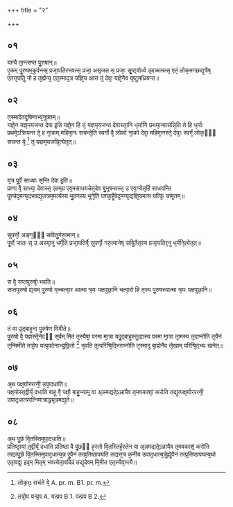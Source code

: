 +++
title = "२"

+++
## ०१
यान्वै ता᳘न्त्सप्त पु᳘रुषान्॥  
ए᳘कम् पु᳘रुषम᳘कुर्वन्त्स᳘ प्रजा᳘पतिरभवत्स᳘ प्रजा᳘ असृजत स᳘ प्रजाः᳘ सृॗष्ट्वोर्ध्व उ᳘दक्रामत्स᳘ एतं᳘ लोक᳘मगछद्य᳘त्रैष᳘ एतत्त᳘पतिॗ नो ह त᳘र्ह्यन्य᳘ एत᳘स्माद᳘त्र यज्ञि᳘य आस तं᳘ देवा᳘ यज्ञे᳘नैव य᳘ष्टुमध्रियन्त॥  
## ०२
त᳘स्मादेतदृ᳘षिणाभ्य᳘नूक्तम्॥  
यज्ञे᳘न यज्ञ᳘मयजन्त देवा इ᳘ति यज्ञे᳘न हि तं᳘ यज्ञम᳘यजन्त देवास्ता᳘नि ध᳘र्माणि प्रथमा᳘न्यासन्नि᳘ति ते हि ध᳘र्माः प्रथमे᳘ऽक्रियन्त ते᳘ ह ना᳘कम् महिमा᳘नः सचन्ते᳘ति स्वर्गो वै᳘ लोको ना᳘को देवा᳘ महिमा᳘नस्ते᳘ देवाः᳘ स्वर्गं᳘ लोक᳘ᳫं᳘ सचन्त ये᳘ [^wbr_1] तं᳘ यज्ञम᳘यजन्नि᳘त्येत᳘त्॥  

[^wbr_1]: लोक᳘ᳫ᳘ सचंते ये᳘ A. pr. m. B1. pr. m.

## ०३
य᳘त्र पू᳘र्वे साध्याः स᳘न्ति देवा इ᳘ति॥  
प्राणा वै᳘ साध्या᳘ देवास्त᳘ एतम᳘ग्र एव᳘मसाधयन्नेत᳘देव बु᳘भूषन्तस्त᳘ उ एवा᳘प्येत᳘र्हि साधयन्ति पॗश्चेद᳘मन्य᳘दभवद्य᳘जत्रम᳘मर्त्यस्य भु᳘वनस्य भूने᳘ति पश्चा᳘हैॗवेद᳘मन्य᳘द्यज्ञि᳘यमास यत्किं᳘ चामृ᳘तम्॥  
## ०४
सुपर्णो᳘ अङ्ग᳘ᳫं᳘ सवितु᳘र्गरु᳘त्मान्॥  
पू᳘र्वो जातः स᳘ उ अस्या᳘नु धर्मे᳘ति प्रजा᳘पतिर्वै᳘ सुपर्णो᳘ गरु᳘त्मानेष᳘ सविॗतैत᳘स्य प्रजा᳘पतिर᳘नु ध᳘र्मनि᳘त्येत᳘त्॥  
## ०५
स वै᳘ सप्तपुरुषो᳘ भवति॥  
सप्तपुरुषो ह्य᳘यम् पु᳘रुषो य᳘च्चत्वा᳘र आत्मा त्र᳘यः पक्षपुछा᳘नि चत्वा᳘रो हि त᳘स्य पु᳘रुषस्यात्मा त्र᳘यः पक्षपुछा᳘नि॥  
## ०६
तं वा उ᳘द्बाहुना पु᳘रुषेण मिमीते॥  
पु᳘रुषो वै᳘ यज्ञस्ते᳘नेदᳫं स᳘र्वम् मितं त᳘स्यैषा᳘ परमा मा᳘त्रा यदु᳘द्बाहुस्तॗद्यास्य परमा मा᳘त्रा ता᳘मस्य त᳘दाप्नोति त᳘यैनं त᳘न्मिमीते तत्रो᳘प यत्प्र᳘पदेनाभ्यु᳘छ्रितो [^wbr_2] भ᳘वति त᳘त्परिश्रि᳘द्भिराप्नोति त᳘स्मादु बा᳘ह्येनैव ले᳘खाम् परिश्रि᳘द्भ्यः खनेत्॥  

[^wbr_2]: तत्रो᳘प यन्प्र᳘प A. यत्प्रप B 1. पत्प्रप B 2. 

## ०७
अ᳘थ पक्ष᳘योररत्नी᳘ उपा᳘दधाति॥  
पक्ष᳘योस्त᳘द्वीर्यं᳘ दधाति बाहू वै᳘ पक्षौ᳘ बाहु᳘भ्यामु वा अ᳘न्नमद्यते᳘ऽन्नायैव त᳘मवकाशां᳘ करोति तद्य᳘त्पक्ष᳘योररत्नी᳘ उपाद᳘धात्यरत्निमात्राद्ध्य᳘न्नमद्य᳘ते॥  
## ०८
अ᳘थ पु᳘छे वि᳘तस्तिमुपा᳘दधाति॥  
प्रतिष्ठा᳘यां त᳘द्वीर्यं᳘ दधाति प्रतिष्ठा वै पु᳘छᳫं ह᳘स्तो वि᳘तस्तिर्ह᳘स्तेन वा अ᳘न्नमद्यते᳘ऽन्नायैव त᳘मवकाशं᳘ करोति तद्यत्पु᳘छे वि᳘तस्तिमुपाद᳘धात्य᳘न्न एॗवैनं तत्प्र᳘तिष्ठापयति तद्यत्त᳘त्र क᳘नीय उपाद᳘धात्य᳘न्नेॗह्येॗवैनं तत्प्र᳘तिष्ठापयत्य᳘थो एता᳘वद्वा᳘ इद᳘म् मित᳘म् भवत्येता᳘वदिदं तद्य᳘देवम् मि᳘मीत एत᳘स्यैवा᳘प्त्यै॥  